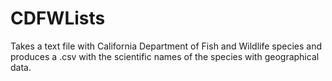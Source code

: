 # CDFWLists
Takes a text file with California Department of Fish and Wildlife species and produces a .csv with the scientific names of the species with geographical data. 
